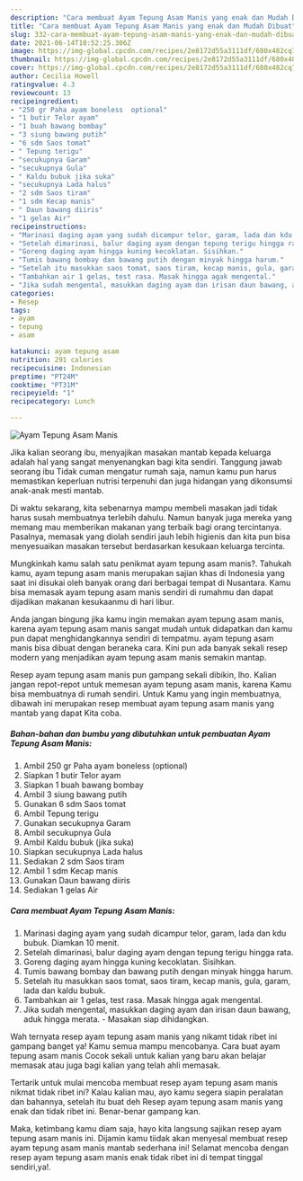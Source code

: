 ```yaml
---
description: "Cara membuat Ayam Tepung Asam Manis yang enak dan Mudah Dibuat"
title: "Cara membuat Ayam Tepung Asam Manis yang enak dan Mudah Dibuat"
slug: 332-cara-membuat-ayam-tepung-asam-manis-yang-enak-dan-mudah-dibuat
date: 2021-06-14T10:52:25.306Z
image: https://img-global.cpcdn.com/recipes/2e8172d55a3111df/680x482cq70/ayam-tepung-asam-manis-foto-resep-utama.jpg
thumbnail: https://img-global.cpcdn.com/recipes/2e8172d55a3111df/680x482cq70/ayam-tepung-asam-manis-foto-resep-utama.jpg
cover: https://img-global.cpcdn.com/recipes/2e8172d55a3111df/680x482cq70/ayam-tepung-asam-manis-foto-resep-utama.jpg
author: Cecilia Howell
ratingvalue: 4.3
reviewcount: 13
recipeingredient:
- "250 gr Paha ayam boneless  optional"
- "1 butir Telor ayam"
- "1 buah bawang bombay"
- "3 siung bawang putih"
- "6 sdm Saos tomat"
- " Tepung terigu"
- "secukupnya Garam"
- "secukupnya Gula"
- " Kaldu bubuk jika suka"
- "secukupnya Lada halus"
- "2 sdm Saos tiram"
- "1 sdm Kecap manis"
- " Daun bawang diiris"
- "1 gelas Air"
recipeinstructions:
- "Marinasi daging ayam yang sudah dicampur telor, garam, lada dan kdu bubuk. Diamkan 10 menit."
- "Setelah dimarinasi, balur daging ayam dengan tepung terigu hingga rata."
- "Goreng daging ayam hingga kuning kecoklatan. Sisihkan."
- "Tumis bawang bombay dan bawang putih dengan minyak hingga harum."
- "Setelah itu masukkan saos tomat, saos tiram, kecap manis, gula, garam, lada dan kaldu bubuk."
- "Tambahkan air 1 gelas, test rasa. Masak hingga agak mengental."
- "Jika sudah mengental, masukkan daging ayam dan irisan daun bawang, aduk hingga merata.  Masakan siap dihidangkan."
categories:
- Resep
tags:
- ayam
- tepung
- asam

katakunci: ayam tepung asam 
nutrition: 291 calories
recipecuisine: Indonesian
preptime: "PT24M"
cooktime: "PT31M"
recipeyield: "1"
recipecategory: Lunch

---
```



![Ayam Tepung Asam Manis](https://img-global.cpcdn.com/recipes/2e8172d55a3111df/680x482cq70/ayam-tepung-asam-manis-foto-resep-utama.jpg)

Jika kalian seorang ibu, menyajikan masakan mantab kepada keluarga adalah hal yang sangat menyenangkan bagi kita sendiri. Tanggung jawab seorang ibu Tidak cuman mengatur rumah saja, namun kamu pun harus memastikan keperluan nutrisi terpenuhi dan juga hidangan yang dikonsumsi anak-anak mesti mantab.

Di waktu  sekarang, kita sebenarnya mampu membeli masakan jadi tidak harus susah membuatnya terlebih dahulu. Namun banyak juga mereka yang memang mau memberikan makanan yang terbaik bagi orang tercintanya. Pasalnya, memasak yang diolah sendiri jauh lebih higienis dan kita pun bisa menyesuaikan masakan tersebut berdasarkan kesukaan keluarga tercinta. 



Mungkinkah kamu salah satu penikmat ayam tepung asam manis?. Tahukah kamu, ayam tepung asam manis merupakan sajian khas di Indonesia yang saat ini disukai oleh banyak orang dari berbagai tempat di Nusantara. Kamu bisa memasak ayam tepung asam manis sendiri di rumahmu dan dapat dijadikan makanan kesukaanmu di hari libur.

Anda jangan bingung jika kamu ingin memakan ayam tepung asam manis, karena ayam tepung asam manis sangat mudah untuk didapatkan dan kamu pun dapat menghidangkannya sendiri di tempatmu. ayam tepung asam manis bisa dibuat dengan beraneka cara. Kini pun ada banyak sekali resep modern yang menjadikan ayam tepung asam manis semakin mantap.

Resep ayam tepung asam manis pun gampang sekali dibikin, lho. Kalian jangan repot-repot untuk memesan ayam tepung asam manis, karena Kamu bisa membuatnya di rumah sendiri. Untuk Kamu yang ingin membuatnya, dibawah ini merupakan resep membuat ayam tepung asam manis yang mantab yang dapat Kita coba.

<!--inarticleads1-->

##### Bahan-bahan dan bumbu yang dibutuhkan untuk pembuatan Ayam Tepung Asam Manis:

1. Ambil 250 gr Paha ayam boneless  (optional)
1. Siapkan 1 butir Telor ayam
1. Siapkan 1 buah bawang bombay
1. Ambil 3 siung bawang putih
1. Gunakan 6 sdm Saos tomat
1. Ambil  Tepung terigu
1. Gunakan secukupnya Garam
1. Ambil secukupnya Gula
1. Ambil  Kaldu bubuk (jika suka)
1. Siapkan secukupnya Lada halus
1. Sediakan 2 sdm Saos tiram
1. Ambil 1 sdm Kecap manis
1. Gunakan  Daun bawang diiris
1. Sediakan 1 gelas Air




<!--inarticleads2-->

##### Cara membuat Ayam Tepung Asam Manis:

1. Marinasi daging ayam yang sudah dicampur telor, garam, lada dan kdu bubuk. Diamkan 10 menit.
1. Setelah dimarinasi, balur daging ayam dengan tepung terigu hingga rata.
1. Goreng daging ayam hingga kuning kecoklatan. Sisihkan.
1. Tumis bawang bombay dan bawang putih dengan minyak hingga harum.
1. Setelah itu masukkan saos tomat, saos tiram, kecap manis, gula, garam, lada dan kaldu bubuk.
1. Tambahkan air 1 gelas, test rasa. Masak hingga agak mengental.
1. Jika sudah mengental, masukkan daging ayam dan irisan daun bawang, aduk hingga merata.  - Masakan siap dihidangkan.




Wah ternyata resep ayam tepung asam manis yang nikamt tidak ribet ini gampang banget ya! Kamu semua mampu mencobanya. Cara buat ayam tepung asam manis Cocok sekali untuk kalian yang baru akan belajar memasak atau juga bagi kalian yang telah ahli memasak.

Tertarik untuk mulai mencoba membuat resep ayam tepung asam manis nikmat tidak ribet ini? Kalau kalian mau, ayo kamu segera siapin peralatan dan bahannya, setelah itu buat deh Resep ayam tepung asam manis yang enak dan tidak ribet ini. Benar-benar gampang kan. 

Maka, ketimbang kamu diam saja, hayo kita langsung sajikan resep ayam tepung asam manis ini. Dijamin kamu tiidak akan menyesal membuat resep ayam tepung asam manis mantab sederhana ini! Selamat mencoba dengan resep ayam tepung asam manis enak tidak ribet ini di tempat tinggal sendiri,ya!.

